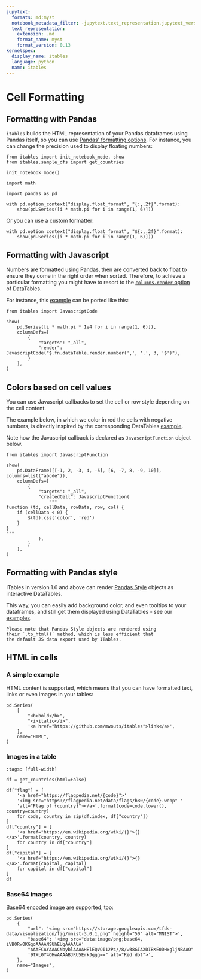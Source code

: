 ```yaml
---
jupytext:
  formats: md:myst
  notebook_metadata_filter: -jupytext.text_representation.jupytext_version
  text_representation:
    extension: .md
    format_name: myst
    format_version: 0.13
kernelspec:
  display_name: itables
  language: python
  name: itables
---
```


# Cell Formatting

## Formatting with Pandas

`itables` builds the HTML representation of your Pandas dataframes using Pandas itself, so
you can use [Pandas' formatting options](https://pandas.pydata.org/pandas-docs/stable/user_guide/options.html).
For instance, you can change the precision used to display floating numbers:

```{code-cell} ipython3
from itables import init_notebook_mode, show
from itables.sample_dfs import get_countries

init_notebook_mode()
```

```{code-cell} ipython3
import math

import pandas as pd

with pd.option_context("display.float_format", "{:,.2f}".format):
    show(pd.Series([i * math.pi for i in range(1, 6)]))
```

Or you can use a custom formatter:

```{code-cell} ipython3
with pd.option_context("display.float_format", "${:,.2f}".format):
    show(pd.Series([i * math.pi for i in range(1, 6)]))
```

## Formatting with Javascript

Numbers are formatted using Pandas, then are converted back to float to ensure they come in the right order when sorted.
Therefore, to achieve a particular formatting you might have to resort to the
[`columns.render` option](https://datatables.net/examples/advanced_init/column_render.html)
of DataTables.

For instance, this [example](https://datatables.net/forums/discussion/61407/how-to-apply-a-numeric-format-to-a-column)
can be ported like this:

```{code-cell} ipython3
from itables import JavascriptCode

show(
    pd.Series([i * math.pi * 1e4 for i in range(1, 6)]),
    columnDefs=[
        {
            "targets": "_all",
            "render": JavascriptCode("$.fn.dataTable.render.number(',', '.', 3, '$')"),
        }
    ],
)
```

## Colors based on cell values

You can use Javascript callbacks to set the cell or row style depending on the cell content.

The example below, in which we color in red the cells with negative numbers, is directly inspired by the corresponding DataTables [example](https://datatables.net/reference/option/columns.createdCell).

Note how the Javascript callback is declared as `JavascriptFunction` object below.

```{code-cell} ipython3
from itables import JavascriptFunction

show(
    pd.DataFrame([[-1, 2, -3, 4, -5], [6, -7, 8, -9, 10]], columns=list("abcde")),
    columnDefs=[
        {
            "targets": "_all",
            "createdCell": JavascriptFunction(
                """
function (td, cellData, rowData, row, col) {
    if (cellData < 0) {
        $(td).css('color', 'red')
    }
}
"""
            ),
        }
    ],
)
```

## Formatting with Pandas style

ITables in version 1.6 and above can render
[Pandas Style](https://pandas.pydata.org/docs/user_guide/style.html)
objects as interactive DataTables.

This way, you can easily add background color, and even
tooltips to your dataframes, and still get them
displayed using DataTables - see our [examples](pandas_style.md).

```{warning}
Please note that Pandas Style objects are rendered using
their `.to_html()` method, which is less efficient that
the default JS data export used by ITables.
```

## HTML in cells

### A simple example

HTML content is supported, which means that you can have formatted text,
links or even images in your tables:

```{code-cell} ipython3
pd.Series(
    [
        "<b>bold</b>",
        "<i>italic</i>",
        '<a href="https://github.com/mwouts/itables">link</a>',
    ],
    name="HTML",
)
```

### Images in a table

```{code-cell} ipython3
:tags: [full-width]

df = get_countries(html=False)

df["flag"] = [
    '<a href="https://flagpedia.net/{code}">'
    '<img src="https://flagpedia.net/data/flags/h80/{code}.webp" '
    'alt="Flag of {country}"></a>'.format(code=code.lower(), country=country)
    for code, country in zip(df.index, df["country"])
]
df["country"] = [
    '<a href="https://en.wikipedia.org/wiki/{}">{}</a>'.format(country, country)
    for country in df["country"]
]
df["capital"] = [
    '<a href="https://en.wikipedia.org/wiki/{}">{}</a>'.format(capital, capital)
    for capital in df["capital"]
]
df
```

### Base64 images

[Base64 encoded image](https://stackoverflow.com/a/8499716/9817073) are supported, too:

```{code-cell} ipython3
pd.Series(
    {
        "url": '<img src="https://storage.googleapis.com/tfds-data/visualization/fig/mnist-3.0.1.png" height="50" alt="MNIST">',
        "base64": '<img src="data:image/png;base64, iVBORw0KGgoAAAANSUhEUgAAAAUA'
        "AAAFCAYAAACNbyblAAAAHElEQVQI12P4//8/w38GIAXDIBKE0DHxgljNBAAO"
        '9TXL0Y4OHwAAAABJRU5ErkJggg==" alt="Red dot">',
    },
    name="Images",
)
```
